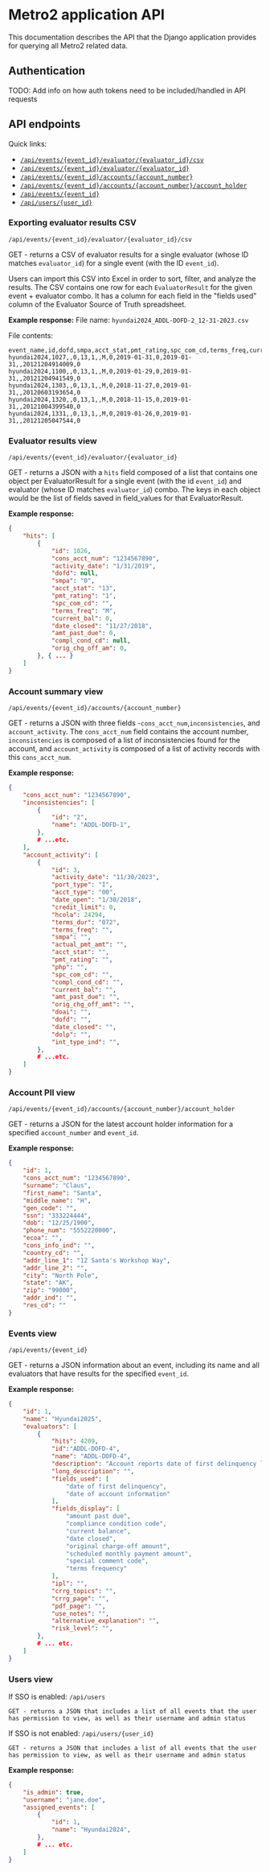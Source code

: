 # Metro2 application API

This documentation describes the API that the Django application provides for querying all Metro2 related data.

## Authentication

TODO: Add info on how auth tokens need to be included/handled in API requests

## API endpoints

Quick links:
- [`/api/events/{event_id}/evaluator/{evaluator_id}/csv`](#exporting-evaluator-results-csv)
- [`/api/events/{event_id}/evaluator/{evaluator_id}`](#evaluator-results-view)
- [`/api/events/{event_id}/accounts/{account_number}`](#account-summary-view)
- [`/api/events/{event_id}/accounts/{account_number}/account_holder`](#account-pii-view)
- [`/api/events/{event_id}`](#events-view)
- [`/api/users/{user_id}`](#users-view)

### Exporting evaluator results CSV

`/api/events/{event_id}/evaluator/{evaluator_id}/csv`

GET - returns a CSV of evaluator results for a single evaluator (whose ID matches `evaluator_id`) for a single event (with the ID `event_id`).

Users can import this CSV into Excel in order to sort, filter, and analyze the results. The CSV contains one row for each `EvaluatorResult` for the given event + evaluator combo. It has a column for each field in the "fields used" column of the Evaluator Source of Truth spreadsheet.

**Example response:**
File name: `hyundai2024_ADDL-DOFD-2_12-31-2023.csv`

File contents:
```csv
event_name,id,dofd,smpa,acct_stat,pmt_rating,spc_com_cd,terms_freq,current_bal,date_closed,amt_past_due,activity_date,compl_cond_cd,cons_acct_num,orig_chg_off_amt
hyundai2024,1027,,0,13,1,,M,0,2019-01-31,0,2019-01-31,,20121204914009,0
hyundai2024,1100,,0,13,1,,M,0,2019-01-29,0,2019-01-31,,20121204941549,0
hyundai2024,1303,,0,13,1,,M,0,2018-11-27,0,2019-01-31,,20120603193654,0
hyundai2024,1320,,0,13,1,,M,0,2018-11-15,0,2019-01-31,,20121004399540,0
hyundai2024,1331,,0,13,1,,M,0,2019-01-26,0,2019-01-31,,20121205047544,0
```

### Evaluator results view

`/api/events/{event_id}/evaluator/{evaluator_id}`

GET - returns a JSON with a `hits` field composed of a list that contains one object per EvaluatorResult for a single event (with the id `event_id`) and evaluator (whose ID matches `evaluator_id`) combo. The keys in each object would be the list of fields saved in field_values for that EvaluatorResult.

**Example response:**
```JSON
{
    "hits": [
        {
            "id": 1026,
            "cons_acct_num": "1234567890",
            "activity_date": "1/31/2019",
            "dofd": null,
            "smpa": "0",
            "acct_stat": "13",
            "pmt_rating": "1",
            "spc_com_cd": "",
            "terms_freq": "M",
            "current_bal": 0,
            "date_closed": "11/27/2018",
            "amt_past_due": 0,
            "compl_cond_cd": null,
            "orig_chg_off_am": 0,
        }, { ... }
    ]
}
```

### Account summary view

`/api/events/{event_id}/accounts/{account_number}`

GET - returns a JSON with three fields -`cons_acct_num`,`inconsistencies`, and `account_activity`. The `cons_acct_num` field contains the account number, `inconsistencies` is composed of a list of inconsistencies found for the account, and `account_activity` is composed of a list of activity records with this `cons_acct_num`.

**Example response:**
```JSON
{
    "cons_acct_num": "1234567890",
    "inconsistencies": [
        {
            "id": "2",
            "name": "ADDL-DOFD-1",
        },
        # ...etc.
    ],
    "account_activity": [
        {
            "id": 3,
            "activity_date": "11/30/2023",
            "port_type": "I",
            "acct_type": "00",
            "date_open": "1/30/2018",
            "credit_limit": 0,
            "hcola": 24294,
            "terms_dur": "072",
            "terms_freq": "",
            "smpa": "",
            "actual_pmt_amt": "",
            "acct_stat": "",
            "pmt_rating": "",
            "php": "",
            "spc_com_cd": "",
            "compl_cond_cd": "",
            "current_bal": "",
            "amt_past_due": "",
            "orig_chg_off_amt": "",
            "doai": "",
            "dofd": "",
            "date_closed": "",
            "dolp": "",
            "int_type_ind": "",
        },
        # ...etc.
    ]
}
```

### Account PII view

`/api/events/{event_id}/accounts/{account_number}/account_holder`

GET - returns a JSON for the latest account holder information for a specified `account_number` and `event_id`.

**Example response:**
```JSON
{
    "id": 1,
    "cons_acct_num": "1234567890",
    "surname": "Claus",
    "first_name": "Santa",
    "middle_name": "H",
    "gen_code": "",
    "ssn": "333224444",
    "dob": "12/25/1900",
    "phone_num": "5552220000",
    "ecoa": "",
    "cons_info_ind": "",
    "country_cd": "",
    "addr_line_1": "12 Santa's Workshop Way",
    "addr_line_2": "",
    "city": "North Pole",
    "state": "AK",
    "zip": "99000",
    "addr_ind": "",
    "res_cd": ""
}
```

### Events view

`/api/events/{event_id}`

GET - returns a JSON information about an event, including its name and all evaluators that have results for the specified `event_id`.

**Example response:**
```JSON
{
    "id": 1,
    "name": "Hyundai2025",
    "evaluators": [
        {
            "hits": 4209,
            "id":"ADDL-DOFD-4",
            "name": "ADDL-DOFD-4",
            "description": "Account reports date of first delinquency longer than 7 years.",
            "long_description": "",
            "fields_used": [
                "date of first delinquency",
                "date of account information"
            ],
            "fields_display": [
                "amount past due",
                "compliance condition code",
                "current balance",
                "date closed",
                "original charge-off amount",
                "scheduled monthly payment amount",
                "special comment code",
                "terms frequency"
            ],
            "ipl": "",
            "crrg_topics": "",
            "crrg_page": "",
            "pdf_page": "",
            "use_notes": "",
            "alternative_explanation": "",
            "risk_level": "",
        },
        # ... etc.
    ]
}

```

### Users view
If SSO is enabled:
    `/api/users`

    GET - returns a JSON that includes a list of all events that the user has permission to view, as well as their username and admin status

If SSO is not enabled:
    `/api/users/{user_id}`

    GET - returns a JSON that includes a list of all events that the user has permission to view, as well as their username and admin status

**Example response:**
```JSON
{
    "is_admin": true,
    "username": "jane.doe",
    "assigned_events": [
        {
            "id": 1,
            "name": "Hyundai2024",
        },
        # ... etc.
    ]
}
```
